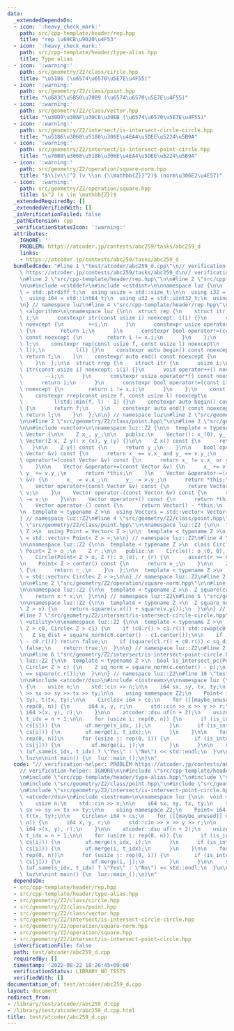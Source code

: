 ```yaml
---
data:
  _extendedDependsOn:
  - icon: ':heavy_check_mark:'
    path: src/cpp-template/header/rep.hpp
    title: "rep \u69CB\u9020\u4F53"
  - icon: ':heavy_check_mark:'
    path: src/cpp-template/header/type-alias.hpp
    title: Type alias
  - icon: ':warning:'
    path: src/geometry/Z2/class/circle.hpp
    title: "\u5186 (\u6574\u6570\u5E7E\u4F55)"
  - icon: ':warning:'
    path: src/geometry/Z2/class/point.hpp
    title: "\u683C\u5B50\u70B9 (\u6574\u6570\u5E7E\u4F55)"
  - icon: ':warning:'
    path: src/geometry/Z2/class/vector.hpp
    title: "\u30D9\u30AF\u30C8\u30EB (\u6574\u6570\u5E7E\u4F55)"
  - icon: ':warning:'
    path: src/geometry/Z2/intersect/is-intersect-circle-circle.hpp
    title: "\u5186\u3068\u5186\u306E\u4EA4\u5DEE\u5224\u5B9A"
  - icon: ':warning:'
    path: src/geometry/Z2/intersect/is-intersect-point-circle.hpp
    title: "\u70B9\u3068\u5186\u306E\u4EA4\u5DEE\u5224\u5B9A"
  - icon: ':warning:'
    path: src/geometry/Z2/operation/square-norm.hpp
    title: "$\\|v\\|^2 (v \\in {\\mathbb{Z}}^2)$ (norm\u306E2\u4E57)"
  - icon: ':warning:'
    path: src/geometry/Z2/operation/square.hpp
    title: $x^2 (x \in \mathbb{Z})$
  _extendedRequiredBy: []
  _extendedVerifiedWith: []
  _isVerificationFailed: false
  _pathExtension: cpp
  _verificationStatusIcon: ':warning:'
  attributes:
    IGNORE: ''
    PROBLEM: https://atcoder.jp/contests/abc259/tasks/abc259_d
    links:
    - https://atcoder.jp/contests/abc259/tasks/abc259_d
  bundledCode: "#line 1 \"test/atcoder/abc259_d.cpp\"\n// verification-helper: PROBLEM\
    \ https://atcoder.jp/contests/abc259/tasks/abc259_d\n// verification-helper: IGNORE\n\
    \n#line 2 \"src/cpp-template/header/rep.hpp\"\n\n#line 2 \"src/cpp-template/header/type-alias.hpp\"\
    \n\n#include <cstddef>\n#include <cstdint>\n\nnamespace luz {\n\n  using isize\
    \ = std::ptrdiff_t;\n  using usize = std::size_t;\n\n  using i32 = std::int32_t;\n\
    \  using i64 = std::int64_t;\n  using u32 = std::uint32_t;\n  using u64 = std::uint64_t;\n\
    \n} // namespace luz\n#line 4 \"src/cpp-template/header/rep.hpp\"\n\n#include\
    \ <algorithm>\n\nnamespace luz {\n\n  struct rep {\n    struct itr {\n      usize\
    \ i;\n      constexpr itr(const usize i) noexcept: i(i) {}\n      void operator++()\
    \ noexcept {\n        ++i;\n      }\n      constexpr usize operator*() const noexcept\
    \ {\n        return i;\n      }\n      constexpr bool operator!=(const itr x)\
    \ const noexcept {\n        return i != x.i;\n      }\n    };\n    const itr f,\
    \ l;\n    constexpr rep(const usize f, const usize l) noexcept\n        : f(std::min(f,\
    \ l)),\n          l(l) {}\n    constexpr auto begin() const noexcept {\n     \
    \ return f;\n    }\n    constexpr auto end() const noexcept {\n      return l;\n\
    \    }\n  };\n\n  struct rrep {\n    struct itr {\n      usize i;\n      constexpr\
    \ itr(const usize i) noexcept: i(i) {}\n      void operator++() noexcept {\n \
    \       --i;\n      }\n      constexpr usize operator*() const noexcept {\n  \
    \      return i;\n      }\n      constexpr bool operator!=(const itr x) const\
    \ noexcept {\n        return i != x.i;\n      }\n    };\n    const itr f, l;\n\
    \    constexpr rrep(const usize f, const usize l) noexcept\n        : f(l - 1),\n\
    \          l(std::min(f, l) - 1) {}\n    constexpr auto begin() const noexcept\
    \ {\n      return f;\n    }\n    constexpr auto end() const noexcept {\n     \
    \ return l;\n    }\n  };\n\n} // namespace luz\n#line 2 \"src/geometry/Z2/class/circle.hpp\"\
    \n\n#line 2 \"src/geometry/Z2/class/point.hpp\"\n\n#line 2 \"src/geometry/Z2/class/vector.hpp\"\
    \n\n#include <vector>\n\nnamespace luz::Z2 {\n\n  template < typename Z >\n  class\
    \ Vector {\n\n    Z x_, y_;\n\n   public:\n    Vector(): x_(0), y_(0) {}\n   \
    \ Vector(Z x, Z y): x_(x), y_(y) {}\n\n    Z x() const {\n      return x_;\n \
    \   }\n\n    Z y() const {\n      return y_;\n    }\n\n    bool operator==(const\
    \ Vector &v) const {\n      return x_ == v.x_ and y_ == v.y_;\n    }\n\n    bool\
    \ operator!=(const Vector &v) const {\n      return x_ != v.x_ or y_ != v.y_;\n\
    \    }\n\n    Vector &operator+=(const Vector &v) {\n      x_ += v.x_;\n     \
    \ y_ += v.y_;\n      return *this;\n    }\n    Vector &operator-=(const Vector\
    \ &v) {\n      x_ -= v.x_;\n      y_ -= v.y_;\n      return *this;\n    }\n\n\
    \    Vector operator+(const Vector &v) const {\n      return Vector(*this) +=\
    \ v;\n    }\n    Vector operator-(const Vector &v) const {\n      return Vector(*this)\
    \ -= v;\n    }\n\n    Vector operator+() const {\n      return *this;\n    }\n\
    \    Vector operator-() const {\n      return Vector() - *this;\n    }\n  };\n\
    \n  template < typename Z >\n  using Vectors = std::vector< Vector< Z > >;\n\n\
    } // namespace luz::Z2\n#line 4 \"src/geometry/Z2/class/point.hpp\"\n\n#line 6\
    \ \"src/geometry/Z2/class/point.hpp\"\n\nnamespace luz::Z2 {\n\n  template < typename\
    \ Z >\n  using Point = Vector< Z >;\n\n  template < typename Z >\n  using Points\
    \ = std::vector< Point< Z > >;\n\n} // namespace luz::Z2\n#line 4 \"src/geometry/Z2/class/circle.hpp\"\
    \n\nnamespace luz::Z2 {\n\n  template < typename Z >\n  class Circle {\n\n   \
    \ Point< Z > o_;\n    Z r_;\n\n   public:\n    Circle(): o_(0, 0), r_(0) {}\n\n\
    \    Circle(Point< Z > o, Z r): o_(o), r_(r) {\n      assert(r >= 0);\n    }\n\
    \n    Point< Z > center() const {\n      return o_;\n    }\n\n    Z r() const\
    \ {\n      return r_;\n    }\n  };\n\n  template < typename Z >\n  using Circles\
    \ = std::vector< Circle< Z > >;\n\n} // namespace luz::Z2\n#line 2 \"src/geometry/Z2/intersect/is-intersect-circle-circle.hpp\"\
    \n\n#line 2 \"src/geometry/Z2/operation/square-norm.hpp\"\n\n#line 2 \"src/geometry/Z2/operation/square.hpp\"\
    \n\nnamespace luz::Z2 {\n\n  template < typename Z >\n  Z square(const Z x) {\n\
    \    return x * x;\n  }\n\n} // namespace luz::Z2\n#line 5 \"src/geometry/Z2/operation/square-norm.hpp\"\
    \n\nnamespace luz::Z2 {\n\n  template < typename Z >\n  Z square_norm(Vector<\
    \ Z > v) {\n    return square(v.x()) + square(v.y());\n  }\n\n} // namespace luz::Z2\n\
    #line 7 \"src/geometry/Z2/intersect/is-intersect-circle-circle.hpp\"\n\n#include\
    \ <utility>\n\nnamespace luz::Z2 {\n\n  template < typename Z >\n  bool is_intersect_cc(Circle<\
    \ Z > c0, Circle< Z > c1) {\n    if (c0.r() > c1.r()) std::swap(c0, c1);\n\n \
    \   Z sq_dist = square_norm(c0.center() - c1.center());\n\n    if (sq_dist < square(c1.r()\
    \ - c0.r())) return false;\n    if (square(c1.r() + c0.r()) < sq_dist) return\
    \ false;\n    return true;\n  }\n\n} // namespace luz::Z2\n#line 2 \"src/geometry/Z2/intersect/is-intersect-point-circle.hpp\"\
    \n\n#line 6 \"src/geometry/Z2/intersect/is-intersect-point-circle.hpp\"\n\nnamespace\
    \ luz::Z2 {\n\n  template < typename Z >\n  bool is_intersect_pc(Point< Z > p,\
    \ Circle< Z > c) {\n    Z sq_norm = square_norm(c.center() - p);\n    return sq_norm\
    \ == square(c.r());\n  }\n\n} // namespace luz::Z2\n#line 10 \"test/atcoder/abc259_d.cpp\"\
    \n\n#include <atcoder/dsu>\n#include <iostream>\n\nnamespace luz {\n\n  void main_()\
    \ {\n    usize n;\n    std::cin >> n;\n\n    i64 sx, sy, tx, ty;\n    std::cin\
    \ >> sx >> sy >> tx >> ty;\n\n    using namespace Z2;\n    Point< i64 > s(sx,\
    \ sy), t(tx, ty);\n\n    Circles< i64 > cs;\n    for ([[maybe_unused]] usize _:\
    \ rep(0, n)) {\n      i64 x, y, r;\n      std::cin >> x >> y >> r;\n\n      cs.emplace_back(Point<\
    \ i64 >(x, y), r);\n    }\n\n    atcoder::dsu uf(n + 2);\n    usize s_idx = n,\
    \ t_idx = n + 1;\n\n    for (usize i: rep(0, n)) {\n      if (is_intersect_pc(s,\
    \ cs[i])) {\n        uf.merge(s_idx, i);\n      }\n      if (is_intersect_pc(t,\
    \ cs[i])) {\n        uf.merge(i, t_idx);\n      }\n    }\n\n    for (usize i:\
    \ rep(0, n))\n      for (usize j: rep(0, i)) {\n        if (is_intersect_cc(cs[i],\
    \ cs[j])) {\n          uf.merge(i, j);\n        }\n      }\n\n    std::cout <<\
    \ (uf.same(s_idx, t_idx) ? \"Yes\" : \"No\") << std::endl;\n  }\n\n} // namespace\
    \ luz\n\nint main() {\n  luz::main_();\n}\n"
  code: "// verification-helper: PROBLEM https://atcoder.jp/contests/abc259/tasks/abc259_d\n\
    // verification-helper: IGNORE\n\n#include \"src/cpp-template/header/rep.hpp\"\
    \n#include \"src/cpp-template/header/type-alias.hpp\"\n#include \"src/geometry/Z2/class/circle.hpp\"\
    \n#include \"src/geometry/Z2/class/point.hpp\"\n#include \"src/geometry/Z2/intersect/is-intersect-circle-circle.hpp\"\
    \n#include \"src/geometry/Z2/intersect/is-intersect-point-circle.hpp\"\n\n#include\
    \ <atcoder/dsu>\n#include <iostream>\n\nnamespace luz {\n\n  void main_() {\n\
    \    usize n;\n    std::cin >> n;\n\n    i64 sx, sy, tx, ty;\n    std::cin >>\
    \ sx >> sy >> tx >> ty;\n\n    using namespace Z2;\n    Point< i64 > s(sx, sy),\
    \ t(tx, ty);\n\n    Circles< i64 > cs;\n    for ([[maybe_unused]] usize _: rep(0,\
    \ n)) {\n      i64 x, y, r;\n      std::cin >> x >> y >> r;\n\n      cs.emplace_back(Point<\
    \ i64 >(x, y), r);\n    }\n\n    atcoder::dsu uf(n + 2);\n    usize s_idx = n,\
    \ t_idx = n + 1;\n\n    for (usize i: rep(0, n)) {\n      if (is_intersect_pc(s,\
    \ cs[i])) {\n        uf.merge(s_idx, i);\n      }\n      if (is_intersect_pc(t,\
    \ cs[i])) {\n        uf.merge(i, t_idx);\n      }\n    }\n\n    for (usize i:\
    \ rep(0, n))\n      for (usize j: rep(0, i)) {\n        if (is_intersect_cc(cs[i],\
    \ cs[j])) {\n          uf.merge(i, j);\n        }\n      }\n\n    std::cout <<\
    \ (uf.same(s_idx, t_idx) ? \"Yes\" : \"No\") << std::endl;\n  }\n\n} // namespace\
    \ luz\n\nint main() {\n  luz::main_();\n}\n"
  dependsOn:
  - src/cpp-template/header/rep.hpp
  - src/cpp-template/header/type-alias.hpp
  - src/geometry/Z2/class/circle.hpp
  - src/geometry/Z2/class/point.hpp
  - src/geometry/Z2/class/vector.hpp
  - src/geometry/Z2/intersect/is-intersect-circle-circle.hpp
  - src/geometry/Z2/operation/square-norm.hpp
  - src/geometry/Z2/operation/square.hpp
  - src/geometry/Z2/intersect/is-intersect-point-circle.hpp
  isVerificationFile: false
  path: test/atcoder/abc259_d.cpp
  requiredBy: []
  timestamp: '2022-08-22 18:26:45+09:00'
  verificationStatus: LIBRARY_NO_TESTS
  verifiedWith: []
documentation_of: test/atcoder/abc259_d.cpp
layout: document
redirect_from:
- /library/test/atcoder/abc259_d.cpp
- /library/test/atcoder/abc259_d.cpp.html
title: test/atcoder/abc259_d.cpp
---
```

